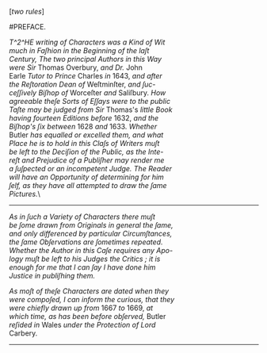 [*two rules*]

#PREFACE.

*T^2^HE writing of Characters was a Kind of Wit*\
*much in Faſhion in the Beginning of the laſt*\
*Century, The two principal Authors in this Way*\
*were Sir* Thomas Overbury, *and Dr.* John\
Earle *Tutor to Prince* Charles *in* 1643, *and after*\
*the Reſtoration Dean of* Weſtminſter, *and ſuc-*\
*ceſſively Biſhop of* Worceſter *and* Saliſbury. *How*\
*agreeable theſe Sorts of Eſſays were to the public*\
*Taſte may be judged from Sir* Thomas's *little Book*\
*having fourteen Editions before* 1632, *and the*\
*Biſhop's ſix between* 1628 *and* 1633. *Whether*\
Butler *has equalled or excelled them, and what*\
*Place he is to hold in this Claſs of Writers muſt*\
*be left to the Deciſion of the Public, as the Inte-*\
*reſt and Prejudice of a Publiſher may render me*\
*a ſuſpected or an incompetent Judge.  The Reader*\
*will have an Opportunity of determining for him*\
*ſelf, as they have all attempted to draw the ſame*\
*Pictures.*\


---


  *As in ſuch a Variety of Characters there muſt*\
*be ſome drawn from Originals in general the ſame,*\
*and only differenced by particular Circumſtances,*\
*the ſame Obſervations are ſometimes repeated.*\
*Whether the Author in this Caſe requires any Apo-*\
*logy muſt be left to his Judges the Critics ;  it is*\
*enough for me that I can ſay I have done him*\
*Justice in publiſhing them.*

  *As moſt of theſe Characters are dated when they*\
*were compoſed, I can inform the curious, that they*\
*were chiefly drawn up from* 1667 *to* 1669, *at*\
*which time, as has been before obſerved,* Butler\
*reſided in* Wales *under the Protection of Lord*\
Carbery.


---


